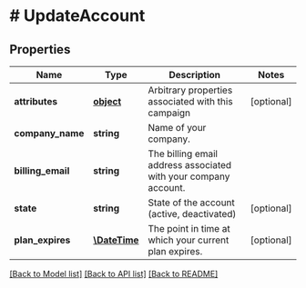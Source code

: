 # # UpdateAccount

## Properties

Name | Type | Description | Notes
------------ | ------------- | ------------- | -------------
**attributes** | [**object**](.md) | Arbitrary properties associated with this campaign | [optional] 
**company_name** | **string** | Name of your company. | 
**billing_email** | **string** | The billing email address associated with your company account. | 
**state** | **string** | State of the account (active, deactivated) | [optional] 
**plan_expires** | [**\DateTime**](\DateTime.md) | The point in time at which your current plan expires. | [optional] 

[[Back to Model list]](../../README.md#documentation-for-models) [[Back to API list]](../../README.md#documentation-for-api-endpoints) [[Back to README]](../../README.md)


